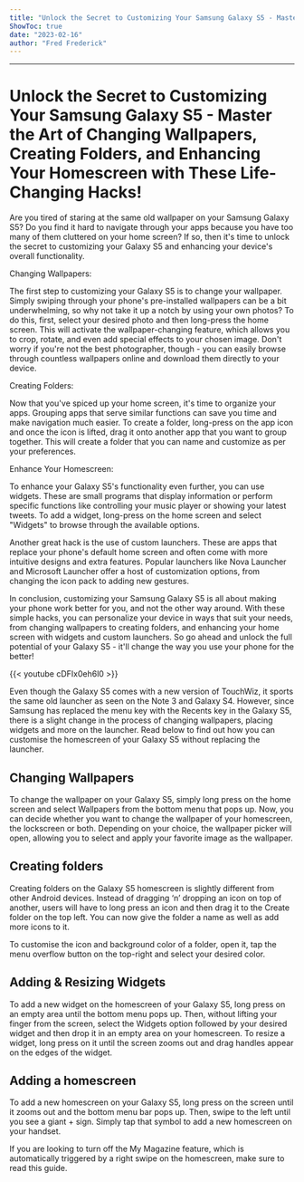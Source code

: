 ```yaml
---
title: "Unlock the Secret to Customizing Your Samsung Galaxy S5 - Master the Art of Changing Wallpapers, Creating Folders, and Enhancing Your Homescreen with These Life-Changing Hacks!"
ShowToc: true 
date: "2023-02-16"
author: "Fred Frederick"
---
```

*****
# Unlock the Secret to Customizing Your Samsung Galaxy S5 - Master the Art of Changing Wallpapers, Creating Folders, and Enhancing Your Homescreen with These Life-Changing Hacks!

Are you tired of staring at the same old wallpaper on your Samsung Galaxy S5? Do you find it hard to navigate through your apps because you have too many of them cluttered on your home screen? If so, then it's time to unlock the secret to customizing your Galaxy S5 and enhancing your device's overall functionality.

Changing Wallpapers:

The first step to customizing your Galaxy S5 is to change your wallpaper. Simply swiping through your phone's pre-installed wallpapers can be a bit underwhelming, so why not take it up a notch by using your own photos? To do this, first, select your desired photo and then long-press the home screen. This will activate the wallpaper-changing feature, which allows you to crop, rotate, and even add special effects to your chosen image. Don't worry if you're not the best photographer, though - you can easily browse through countless wallpapers online and download them directly to your device.

Creating Folders:

Now that you've spiced up your home screen, it's time to organize your apps. Grouping apps that serve similar functions can save you time and make navigation much easier. To create a folder, long-press on the app icon and once the icon is lifted, drag it onto another app that you want to group together. This will create a folder that you can name and customize as per your preferences.

Enhance Your Homescreen:

To enhance your Galaxy S5's functionality even further, you can use widgets. These are small programs that display information or perform specific functions like controlling your music player or showing your latest tweets. To add a widget, long-press on the home screen and select "Widgets" to browse through the available options.

Another great hack is the use of custom launchers. These are apps that replace your phone's default home screen and often come with more intuitive designs and extra features. Popular launchers like Nova Launcher and Microsoft Launcher offer a host of customization options, from changing the icon pack to adding new gestures.

In conclusion, customizing your Samsung Galaxy S5 is all about making your phone work better for you, and not the other way around. With these simple hacks, you can personalize your device in ways that suit your needs, from changing wallpapers to creating folders, and enhancing your home screen with widgets and custom launchers. So go ahead and unlock the full potential of your Galaxy S5 - it'll change the way you use your phone for the better!

{{< youtube cDFIx0eh6l0 >}} 



Even though the Galaxy S5 comes with a new version of TouchWiz, it sports the same old launcher as seen on the Note 3 and Galaxy S4. However, since Samsung has replaced the menu key with the Recents key in the Galaxy S5, there is a slight change in the process of changing wallpapers, placing widgets and more on the launcher.
Read below to find out how you can customise the homescreen of your Galaxy S5 without replacing the launcher. 

 
## Changing Wallpapers


To change the wallpaper on your Galaxy S5, simply long press on the home screen and select Wallpapers from the bottom menu that pops up. Now, you can decide whether you want to change the wallpaper of your homescreen, the lockscreen or both. Depending on your choice, the wallpaper picker will open, allowing you to select and apply your favorite image as the wallpaper.


 
## Creating folders


Creating folders on the Galaxy S5 homescreen is slightly different from other Android devices. Instead of dragging ‘n’ dropping an icon on top of another, users will have to long press an icon and then drag it to the Create folder on the top left. You can now give the folder a name as well as add more icons to it.

To customise the icon and background color of a folder, open it, tap the menu overflow button on the top-right and select your desired color.

 
## Adding & Resizing Widgets


To add a new widget on the homescreen of your Galaxy S5, long press on an empty area until the bottom menu pops up. Then, without lifting your finger from the screen, select the Widgets option followed by your desired widget and then drop it in an empty area on your homescreen.
To resize a widget, long press on it until the screen zooms out and drag handles appear on the edges of the widget.

 
## Adding a homescreen


To add a new homescreen on your Galaxy S5, long press on the screen until it zooms out and the bottom menu bar pops up. Then, swipe to the left until you see a giant + sign. Simply tap that symbol to add a new homescreen on your handset.

If you are looking to turn off the My Magazine feature, which is automatically triggered by a right swipe on the homescreen, make sure to read this guide.




